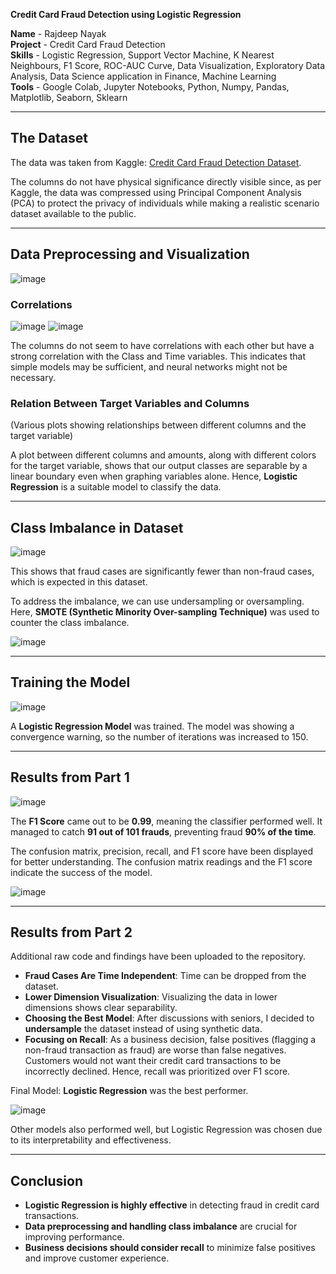 **Credit Card Fraud Detection using Logistic Regression**

**Name** - Rajdeep Nayak  
**Project** - Credit Card Fraud Detection  
**Skills** - Logistic Regression, Support Vector Machine, K Nearest Neighbours, F1 Score, ROC-AUC Curve, Data Visualization, Exploratory Data Analysis, Data Science application in Finance, Machine Learning  
**Tools** - Google Colab, Jupyter Notebooks, Python, Numpy, Pandas, Matplotlib, Seaborn, Sklearn  

---



## **The Dataset**

The data was taken from Kaggle: [Credit Card Fraud Detection Dataset](https://www.kaggle.com/datasets/mlg-ulb/creditcardfraud).

The columns do not have physical significance directly visible since, as per Kaggle, the data was compressed using Principal Component Analysis (PCA) to protect the privacy of individuals while making a realistic scenario dataset available to the public.

---

## **Data Preprocessing and Visualization**

![image](https://user-images.githubusercontent.com/86561124/174430662-5a302491-d9ca-4705-b5c3-2d263563f564.png)

### **Correlations**

![image](https://user-images.githubusercontent.com/86561124/174430686-86a03acf-d2b0-4888-bd7b-ca0a13df524e.png)
![image](https://user-images.githubusercontent.com/86561124/174430691-a1e9a345-2924-4a7f-9160-daab07f58af4.png)

The columns do not seem to have correlations with each other but have a strong correlation with the Class and Time variables. This indicates that simple models may be sufficient, and neural networks might not be necessary.

### **Relation Between Target Variables and Columns**

(Various plots showing relationships between different columns and the target variable)

A plot between different columns and amounts, along with different colors for the target variable, shows that our output classes are separable by a linear boundary even when graphing variables alone. Hence, **Logistic Regression** is a suitable model to classify the data.

---

## **Class Imbalance in Dataset**

![image](https://user-images.githubusercontent.com/86561124/174430979-7d6dbbfa-8949-43bc-acdb-96daa1587309.png)

This shows that fraud cases are significantly fewer than non-fraud cases, which is expected in this dataset.

To address the imbalance, we can use undersampling or oversampling. Here, **SMOTE (Synthetic Minority Over-sampling Technique)** was used to counter the class imbalance.

![image](https://user-images.githubusercontent.com/86561124/174431044-03c757fa-758b-4a1d-a3d7-8746f07290e8.png)

---

## **Training the Model**

![image](https://user-images.githubusercontent.com/86561124/174431091-84847f62-0628-4f7f-83e4-b5d0c4295477.png)

A **Logistic Regression Model** was trained. The model was showing a convergence warning, so the number of iterations was increased to 150.

---

## **Results from Part 1**

![image](https://user-images.githubusercontent.com/86561124/174431703-3b4657d4-d52d-48d3-a43b-bb6bb982f3a4.png)

The **F1 Score** came out to be **0.99**, meaning the classifier performed well. It managed to catch **91 out of 101 frauds**, preventing fraud **90% of the time**.

The confusion matrix, precision, recall, and F1 score have been displayed for better understanding. The confusion matrix readings and the F1 score indicate the success of the model.

![image](https://user-images.githubusercontent.com/86561124/174431788-0c9feb90-de29-4477-a6ad-25c0f6481663.png)

---

## **Results from Part 2**

Additional raw code and findings have been uploaded to the repository.

- **Fraud Cases Are Time Independent**: Time can be dropped from the dataset.
- **Lower Dimension Visualization**: Visualizing the data in lower dimensions shows clear separability.
- **Choosing the Best Model**: After discussions with seniors, I decided to **undersample** the dataset instead of using synthetic data.
- **Focusing on Recall**: As a business decision, false positives (flagging a non-fraud transaction as fraud) are worse than false negatives. Customers would not want their credit card transactions to be incorrectly declined. Hence, recall was prioritized over F1 score.

Final Model: **Logistic Regression** was the best performer.

![image](https://github.com/ayush-agarwal-0502/Credit-Card-Fraud-Detection-ML/assets/86561124/e7a10968-4eac-4a9d-85f0-8a5cbbc91f67)

Other models also performed well, but Logistic Regression was chosen due to its interpretability and effectiveness.

---

## **Conclusion**

- **Logistic Regression is highly effective** in detecting fraud in credit card transactions.
- **Data preprocessing and handling class imbalance** are crucial for improving performance.
- **Business decisions should consider recall** to minimize false positives and improve customer experience.


